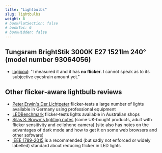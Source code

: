 ```yaml
---
title: "Lightbulbs"
slug: lightbulbs
weight: 8
# bookFlatSection: false
# bookToc: 6
# bookHidden: false
---
```


## Tungsram BrightStik 3000К E27 1521lm 240° (model number 93064056)

* [logixoul](https://ledstrain.org/d/1176-flicker-free-led-lightning-its-the-most-important-thing-which-one-to-buy/18): "I measured it and it has **no flicker**. I cannot speak as to its subjective eyestrain amount yet."

## Other flicker-aware lightbulb reviews

* [Peter Erwin's Der Lichtpeter](https://www.derlichtpeter.de/en/light-flicker/market-tests/) flicker-tests a large number of lights available in Germany using professional equipment
* [LEDBenchmark](http://ledbenchmark.com/list.php?fitt=6&voltage=2&order=17) flicker-tests lights available in Australian shops
* [Silas S. Brown's lighting notes](https://ssb22.user.srcf.net/elec/lighting.html) (some UK-bought products, adult with flicker sensitivity and cellphone camera) (site also has notes on the advantages of dark mode and how to get it on some web browsers and other software)
* [IEEE 1789-2015](https://standards.ieee.org/ieee/1789/4479/) is a recommended (but sadly not enforced or widely labelled) standard about reducing flicker in LED lights
